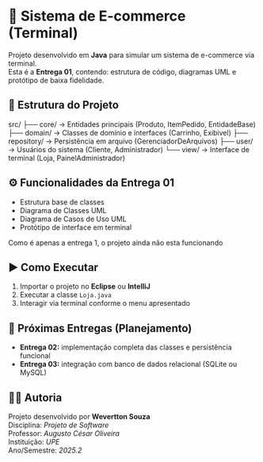 # 🛒 Sistema de E-commerce (Terminal)

Projeto desenvolvido em **Java** para simular um sistema de e-commerce via terminal.  
Esta é a **Entrega 01**, contendo: estrutura de código, diagramas UML e protótipo de baixa fidelidade.

## 📁 Estrutura do Projeto

src/
├── core/ → Entidades principais (Produto, ItemPedido, EntidadeBase)
├── domain/ → Classes de domínio e interfaces (Carrinho, Exibivel)
├── repository/ → Persistência em arquivo (GerenciadorDeArquivos)
├── user/ → Usuários do sistema (Cliente, Administrador)
└── view/ → Interface de terminal (Loja, PainelAdministrador)

## ⚙️ Funcionalidades da Entrega 01

- Estrutura base de classes
- Diagrama de Classes UML
- Diagrama de Casos de Uso UML
- Protótipo de interface em terminal

Como é apenas a entrega 1, o projeto ainda não esta funcionando

## ▶️ Como Executar

1. Importar o projeto no **Eclipse** ou **IntelliJ**
2. Executar a classe `Loja.java`
3. Interagir via terminal conforme o menu apresentado

## 🧩 Próximas Entregas (Planejamento)

- **Entrega 02:** implementação completa das classes e persistência funcional
- **Entrega 03:** integração com banco de dados relacional (SQLite ou MySQL)

## 👨‍💻 Autoria

Projeto desenvolvido por **Wevertton Souza**  
Disciplina: *Projeto de Software*  
Professor: *Augusto César Oliveira*  
Instituição: *UPE*  
Ano/Semestre: *2025.2*

